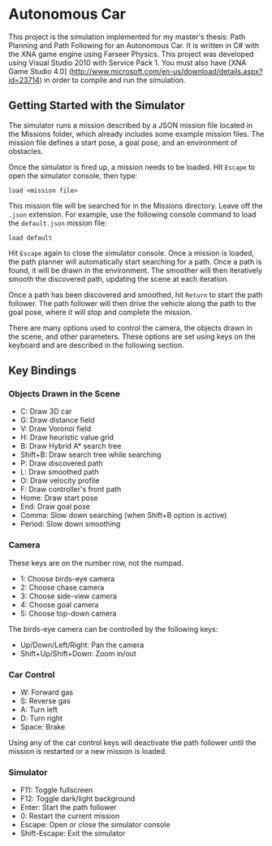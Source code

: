 Autonomous Car
==============

This project is the simulation implemented for my master's thesis: Path
Planning and Path Following for an Autonomous Car. It is written in C# with the
XNA game engine using Farseer Physics. This project was developed using Visual
Studio 2010 with Service Pack 1. You must also have [XNA Game Studio 4.0]
(http://www.microsoft.com/en-us/download/details.aspx?id=23714) in order to
compile and run the simulation.

Getting Started with the Simulator
----------------------------------

The simulator runs a mission described by a JSON mission file located in the
Missions folder, which already includes some example mission files. The mission
file defines a start pose, a goal pose, and an environment of obstacles.

Once the simulator is fired up, a mission needs to be loaded. Hit `Escape` to
open the simulator console, then type:

    load <mission file>

This mission file will be searched for in the Missions directory. Leave off the
`.json` extension. For example, use the following console command to load the
`default.json` mission file:

    load default

Hit `Escape` again to close the simulator console. Once a mission is loaded,
the path planner will automatically start searching for a path. Once a path is
found, it will be drawn in the environment. The smoother will then iteratively
smooth the discovered path, updating the scene at each iteration.

Once a path has been discovered and smoothed, hit `Return` to start the path
follower. The path follower will then drive the vehicle along the path to the
goal pose, where it will stop and complete the mission.

There are many options used to control the camera, the objects drawn in the
scene, and other parameters. These options are set using keys on the keyboard
and are described in the following section.

Key Bindings
------------

### Objects Drawn in the Scene

- C: Draw 3D car
- G: Draw distance field
- V: Draw Voronoi field
- H: Draw heuristic value grid
- B: Draw Hybrid A* search tree
- Shift+B: Draw search tree while searching
- P: Draw discovered path
- L: Draw smoothed path
- O: Draw velocity profile
- F: Draw controller's front path
- Home: Draw start pose
- End: Draw goal pose
- Comma: Slow down searching (when Shift+B option is active)
- Period: Slow down smoothing

### Camera

These keys are on the number row, not the numpad.

- 1: Choose birds-eye camera
- 2: Choose chase camera
- 3: Choose side-view camera
- 4: Choose goal camera
- 5: Choose top-down camera

The birds-eye camera can be controlled by the following keys:
- Up/Down/Left/Right: Pan the camera
- Shift+Up/Shift+Down: Zoom in/out

### Car Control
- W: Forward gas
- S: Reverse gas
- A: Turn left
- D: Turn right
- Space: Brake

Using any of the car control keys will deactivate the path follower until the
mission is restarted or a new mission is loaded.

### Simulator
- F11: Toggle fullscreen
- F12: Toggle dark/light background
- Enter: Start the path follower
- 0: Restart the current mission
- Escape: Open or close the simulator console
- Shift-Escape: Exit the simulator
